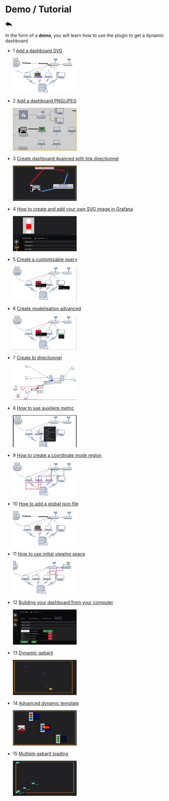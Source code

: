 # Demo / Tutorial

[![](../../screenshots/other/Go-back.png)](../../README.md)

In the form of a **demo**, you will learn how to use the plugin to get a dynamic dashboard

- 1 [Add a dashboard SVG](tutorial01.md)

  [![demo1](../../screenshots/demo/demo01.png)](tutorial01.md)

- 2 [Add a dashboard PNG/JPEG](tutorial02.md)

  [![demo2](../../screenshots/demo/demo02.png)](tutorial02.md)

- 3 [Create dashboard Avanced with link directionnel](tutorial03.md)

  [![demo3](../../screenshots/demo/demo03.png)](tutorial03.md)

- 4 [How to create and add your own SVG image in Grafana](tutorial04.md)

  [![demo4](../../screenshots/demo/demo04.png)](tutorial04.md)

- 5 [Create a customizable query](tutorial05.md)

  [![demo5](../../screenshots/demo/demo05.png)](tutorial05.md)

- 6 [Create modelisation advanced](tutorial06.md)

  [![demo6](../../screenshots/demo/demo06.png)](tutorial06.md)

- 7 [Create bi directionnel](tutorial07.md)

  [![demo7](../../screenshots/demo/demo07.png)](tutorial07.md)

- 8 [How to use auxiliere metric](tutorial08.md)

  [![demo8](../../screenshots/demo/demo08.png)](tutorial08.md)

- 9 [How to create a coordinate mode region](tutorial09.md)

  [![demo9](../../screenshots/demo/demo09.png)](tutorial09.md)

- 10 [How to add a global json file](tutorial10.md)

  [![demo10](../../screenshots/demo/demo01.png)](tutorial10.md)

- 11 [How to use initial viewing space](tutorial11.md)

  [![demo11](../../screenshots/demo/demo11.png)](tutorial11.md)

- 12 [Building your dashboard from your computer](tutorial12.md)

  [![demo12](../../screenshots/demo/demo12.png)](tutorial12.md)

- 13 [Dynamic gabarit](tutorial13.md)

  [![demo13](../../screenshots/demo/demo13.png)](tutorial13.md)

- 14 [Advanced dynamic template](tutorial14.md)

  [![demo14](../../screenshots/demo/demo14.png)](tutorial14.md)

- 15 [Multiple gabarit loading](tutorial15.md)

  [![demo15](../../screenshots/demo/demo15.png)](tutorial15.md)
